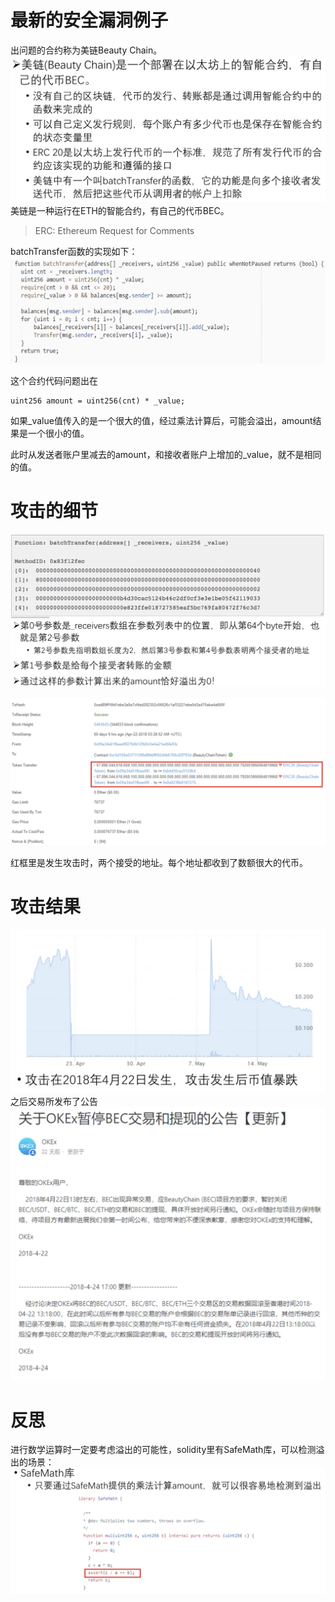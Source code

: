 # 最新的安全漏洞例子
出问题的合约称为美链Beauty Chain。
![](images/20240530125330.png)
美链是一种运行在ETH的智能合约，有自己的代币BEC。

> ERC: Ethereum Request for Comments

batchTransfer函数的实现如下：
![](images/20240530125841.png)

这个合约代码问题出在
``` solidity
uint256 amount = uint256(cnt) * _value;
```
如果_value值传入的是一个很大的值，经过乘法计算后，可能会溢出，amount结果是一个很小的值。

此时从发送者账户里减去的amount，和接收者账户上增加的_value，就不是相同的值。

# 攻击的细节
![](images/20240530130953.png)

![](images/20240530131424.png)

红框里是发生攻击时，两个接受的地址。每个地址都收到了数额很大的代币。

# 攻击结果
![](images/20240530131552.png)
之后交易所发布了公告
![](images/20240530131731.png)

# 反思
进行数学运算时一定要考虑溢出的可能性，solidity里有SafeMath库，可以检测溢出的场景：
![](images/20240530131909.png)
